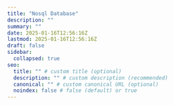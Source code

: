 ```yaml
---
title: "Nosql Database"
description: ""
summary: ""
date: 2025-01-16T12:56:16Z
lastmod: 2025-01-16T12:56:16Z
draft: false
sidebar:
  collapsed: true
seo:
  title: "" # custom title (optional)
  description: "" # custom description (recommended)
  canonical: "" # custom canonical URL (optional)
  noindex: false # false (default) or true
---
```

